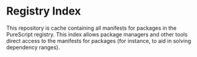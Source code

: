 # Registry Index

This repository is cache containing all manifests for packages in the PureScript registry. This index allows package managers and other tools direct access to the manifests for packages (for instance, to aid in solving dependency ranges).

